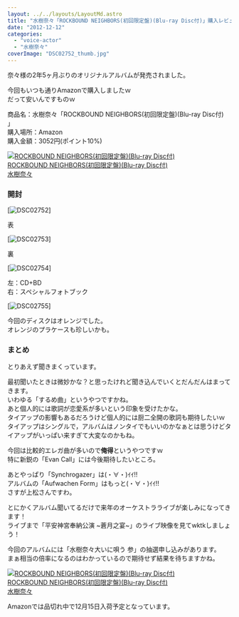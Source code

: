 ```yaml
---
layout: ../../layouts/LayoutMd.astro
title: "水樹奈々「ROCKBOUND NEIGHBORS(初回限定盤)(Blu-ray Disc付)」購入レビュー"
date: "2012-12-12"
categories: 
  - "voice-actor"
  - "水樹奈々"
coverImage: "DSC02752_thumb.jpg"
---
```


奈々様の2年5ヶ月ぶりのオリジナルアルバムが発売されました。

今回もいつも通りAmazonで購入しましたｗ  
だって安いんですものｗ

商品名：水樹奈々「ROCKBOUND NEIGHBORS(初回限定盤)(Blu-ray Disc付) 」  
購入場所：Amazon  
購入金額：3052円(ポイント10%)

[![ROCKBOUND NEIGHBORS(初回限定盤)(Blu-ray Disc付)](/archive/images/51Dj7RYbVqL._SL160_.jpg)  
ROCKBOUND NEIGHBORS(初回限定盤)(Blu-ray Disc付)  
水樹奈々](https://www.amazon.co.jp/exec/obidos/ASIN/B009EBE0XO/mizuka123-22/ref=nosim)

### 開封

[![DSC02752](/archive/images/DSC02752_thumb.jpg "DSC02752")]

表

[![DSC02753](/archive/images/DSC02753_thumb.jpg "DSC02753")]

裏

[![DSC02754](/archive/images/DSC02754_thumb.jpg "DSC02754")]

左：CD+BD  
右：スペシャルフォトブック

[![DSC02755](/archive/images/DSC02755_thumb.jpg "DSC02755")]

今回のディスクはオレンジでした。  
オレンジのプラケースも珍しいかも。

### まとめ

とりあえず聞きまくっています。

最初聞いたときは微妙かな？と思ったけれど聞き込んでいくとだんだんはまってきます。  
いわゆる「するめ曲」というやつですかね。  
あと個人的には歌詞が恋愛系が多いという印象を受けたかな。  
タイアップの影響もあるだろうけど個人的には厨二全開の歌詞も期待したいｗ  
タイアップはシングルで，アルバムはノンタイでもいいのかなぁとは思うけどタイアップがいっぱい来すぎて大変なのかもね。

今回は比較的エレガ曲が多いので**俺得**というやつですｗ  
特に新鋭の「Evan Call」には今後期待したいところ。

あとやっぱり「Synchrogazer」は(・∀・)ｲｲ!!  
アルバムの「Aufwachen Form」はもっと(・∀・)ｲｲ!!  
さすが上松さんですわ。

とにかくアルバム聞いてるだけで来年のオーケストラライブが楽しみになってきます！  
ライブまで「平安神宮奉納公演 ~蒼月之宴~」のライブ映像を見てwktkしましょう！

今回のアルバムには「水樹奈々大いに唄う 参」の抽選申し込みがあります。  
まぁ相当の倍率になるのはわかっているので期待せず結果を待ちますかね。

[![ROCKBOUND NEIGHBORS(初回限定盤)(Blu-ray Disc付)](/archive/images/51Dj7RYbVqL._SL160_.jpg)  
ROCKBOUND NEIGHBORS(初回限定盤)(Blu-ray Disc付)  
水樹奈々](https://www.amazon.co.jp/exec/obidos/ASIN/B009EBE0XO/mizuka123-22/ref=nosim)

Amazonでは品切れ中で12月15日入荷予定となっています。
